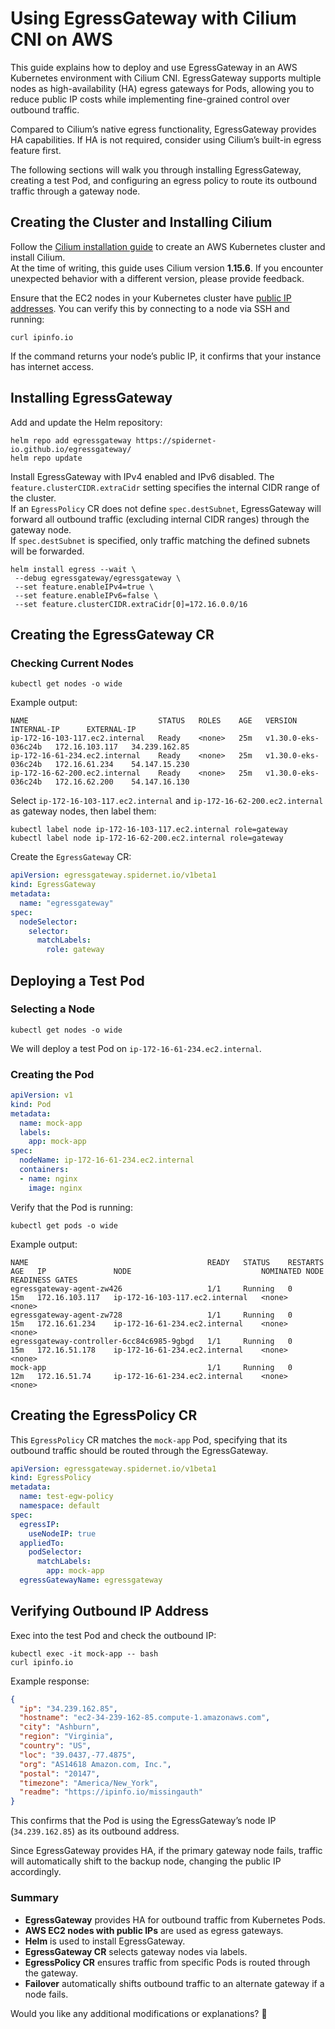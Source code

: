 # Using EgressGateway with Cilium CNI on AWS

This guide explains how to deploy and use EgressGateway in an AWS Kubernetes environment with Cilium CNI. EgressGateway supports multiple nodes as high-availability (HA) egress gateways for Pods, allowing you to reduce public IP costs while implementing fine-grained control over outbound traffic.

Compared to Cilium’s native egress functionality, EgressGateway provides HA capabilities. If HA is not required, consider using Cilium’s built-in egress feature first.

The following sections will walk you through installing EgressGateway, creating a test Pod, and configuring an egress policy to route its outbound traffic through a gateway node.

## Creating the Cluster and Installing Cilium

Follow the [Cilium installation guide](https://docs.cilium.io/en/stable/gettingstarted/k8s-install-default/) to create an AWS Kubernetes cluster and install Cilium.  
At the time of writing, this guide uses Cilium version **1.15.6**. If you encounter unexpected behavior with a different version, please provide feedback.

Ensure that the EC2 nodes in your Kubernetes cluster have [public IP addresses](https://docs.aws.amazon.com/AWSEC2/latest/UserGuide/using-instance-addressing.html). You can verify this by connecting to a node via SSH and running:

```shell
curl ipinfo.io
```

If the command returns your node’s public IP, it confirms that your instance has internet access.

## Installing EgressGateway

Add and update the Helm repository:

```shell
helm repo add egressgateway https://spidernet-io.github.io/egressgateway/
helm repo update
```

Install EgressGateway with IPv4 enabled and IPv6 disabled. The `feature.clusterCIDR.extraCidr` setting specifies the internal CIDR range of the cluster.  
If an `EgressPolicy` CR does not define `spec.destSubnet`, EgressGateway will forward all outbound traffic (excluding internal CIDR ranges) through the gateway node.  
If `spec.destSubnet` is specified, only traffic matching the defined subnets will be forwarded.

```shell
helm install egress --wait \
 --debug egressgateway/egressgateway \
 --set feature.enableIPv4=true \
 --set feature.enableIPv6=false \
 --set feature.clusterCIDR.extraCidr[0]=172.16.0.0/16
```

## Creating the EgressGateway CR

### Checking Current Nodes

```shell
kubectl get nodes -o wide
```

Example output:

```
NAME                             STATUS   ROLES    AGE   VERSION               INTERNAL-IP      EXTERNAL-IP                         
ip-172-16-103-117.ec2.internal   Ready    <none>   25m   v1.30.0-eks-036c24b   172.16.103.117   34.239.162.85  
ip-172-16-61-234.ec2.internal    Ready    <none>   25m   v1.30.0-eks-036c24b   172.16.61.234    54.147.15.230
ip-172-16-62-200.ec2.internal    Ready    <none>   25m   v1.30.0-eks-036c24b   172.16.62.200    54.147.16.130  
```

Select `ip-172-16-103-117.ec2.internal` and `ip-172-16-62-200.ec2.internal` as gateway nodes, then label them:

```shell
kubectl label node ip-172-16-103-117.ec2.internal role=gateway
kubectl label node ip-172-16-62-200.ec2.internal role=gateway
```

Create the `EgressGateway` CR:

```yaml
apiVersion: egressgateway.spidernet.io/v1beta1
kind: EgressGateway
metadata:
  name: "egressgateway"
spec:
  nodeSelector:
    selector:
      matchLabels:
        role: gateway
```

## Deploying a Test Pod

### Selecting a Node

```shell
kubectl get nodes -o wide
```

We will deploy a test Pod on `ip-172-16-61-234.ec2.internal`.

### Creating the Pod

```yaml
apiVersion: v1
kind: Pod
metadata:
  name: mock-app
  labels:
    app: mock-app
spec:
  nodeName: ip-172-16-61-234.ec2.internal
  containers:
  - name: nginx
    image: nginx
```

Verify that the Pod is running:

```shell
kubectl get pods -o wide
```

Example output:

```
NAME                                        READY   STATUS    RESTARTS   AGE   IP               NODE                             NOMINATED NODE   READINESS GATES
egressgateway-agent-zw426                   1/1     Running   0          15m   172.16.103.117   ip-172-16-103-117.ec2.internal   <none>           <none>
egressgateway-agent-zw728                   1/1     Running   0          15m   172.16.61.234    ip-172-16-61-234.ec2.internal    <none>           <none>
egressgateway-controller-6cc84c6985-9gbgd   1/1     Running   0          15m   172.16.51.178    ip-172-16-61-234.ec2.internal    <none>           <none>
mock-app                                    1/1     Running   0          12m   172.16.51.74     ip-172-16-61-234.ec2.internal    <none>           <none>
```

## Creating the EgressPolicy CR

This `EgressPolicy` CR matches the `mock-app` Pod, specifying that its outbound traffic should be routed through the EgressGateway.

```yaml
apiVersion: egressgateway.spidernet.io/v1beta1
kind: EgressPolicy
metadata:
  name: test-egw-policy
  namespace: default
spec:
  egressIP:
    useNodeIP: true
  appliedTo:
    podSelector:
      matchLabels:
        app: mock-app
  egressGatewayName: egressgateway
```

## Verifying Outbound IP Address

Exec into the test Pod and check the outbound IP:

```shell
kubectl exec -it mock-app -- bash
curl ipinfo.io
```

Example response:

```json
{
  "ip": "34.239.162.85",
  "hostname": "ec2-34-239-162-85.compute-1.amazonaws.com",
  "city": "Ashburn",
  "region": "Virginia",
  "country": "US",
  "loc": "39.0437,-77.4875",
  "org": "AS14618 Amazon.com, Inc.",
  "postal": "20147",
  "timezone": "America/New_York",
  "readme": "https://ipinfo.io/missingauth"
}
```

This confirms that the Pod is using the EgressGateway’s node IP (`34.239.162.85`) as its outbound address.

Since EgressGateway provides HA, if the primary gateway node fails, traffic will automatically shift to the backup node, changing the public IP accordingly.

### Summary

- **EgressGateway** provides HA for outbound traffic from Kubernetes Pods.
- **AWS EC2 nodes with public IPs** are used as egress gateways.
- **Helm** is used to install EgressGateway.
- **EgressGateway CR** selects gateway nodes via labels.
- **EgressPolicy CR** ensures traffic from specific Pods is routed through the gateway.
- **Failover** automatically shifts outbound traffic to an alternate gateway if a node fails.

Would you like any additional modifications or explanations? 🚀
